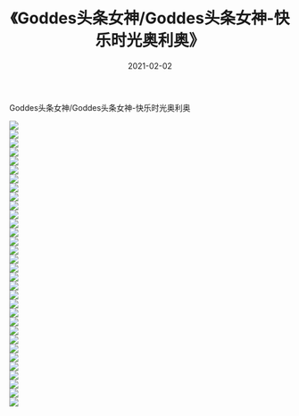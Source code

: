 ﻿---
layout: post
title:  《Goddes头条女神/Goddes头条女神-快乐时光奥利奥》
date:   2021-02-02
img: http://pic.660000.xyz/1:/网络美图/2021/Goddes头条女神/Goddes头条女神-快乐时光奥利奥/000.jpg
categories: [美女, 清纯, 唯美]
---

Goddes头条女神/Goddes头条女神-快乐时光奥利奥

 ![](http://pic.660000.xyz/1:/网络美图/2021/Goddes头条女神/Goddes头条女神-快乐时光奥利奥/001.jpg) <br>![](http://pic.660000.xyz/1:/网络美图/2021/Goddes头条女神/Goddes头条女神-快乐时光奥利奥/002.jpg) <br>![](http://pic.660000.xyz/1:/网络美图/2021/Goddes头条女神/Goddes头条女神-快乐时光奥利奥/003.jpg) <br>![](http://pic.660000.xyz/1:/网络美图/2021/Goddes头条女神/Goddes头条女神-快乐时光奥利奥/004.jpg) <br>![](http://pic.660000.xyz/1:/网络美图/2021/Goddes头条女神/Goddes头条女神-快乐时光奥利奥/005.jpg) <br>![](http://pic.660000.xyz/1:/网络美图/2021/Goddes头条女神/Goddes头条女神-快乐时光奥利奥/006.jpg) <br>![](http://pic.660000.xyz/1:/网络美图/2021/Goddes头条女神/Goddes头条女神-快乐时光奥利奥/007.jpg) <br>![](http://pic.660000.xyz/1:/网络美图/2021/Goddes头条女神/Goddes头条女神-快乐时光奥利奥/008.jpg) <br>![](http://pic.660000.xyz/1:/网络美图/2021/Goddes头条女神/Goddes头条女神-快乐时光奥利奥/009.jpg) <br>![](http://pic.660000.xyz/1:/网络美图/2021/Goddes头条女神/Goddes头条女神-快乐时光奥利奥/010.jpg) <br>![](http://pic.660000.xyz/1:/网络美图/2021/Goddes头条女神/Goddes头条女神-快乐时光奥利奥/011.jpg) <br>![](http://pic.660000.xyz/1:/网络美图/2021/Goddes头条女神/Goddes头条女神-快乐时光奥利奥/012.jpg) <br>![](http://pic.660000.xyz/1:/网络美图/2021/Goddes头条女神/Goddes头条女神-快乐时光奥利奥/013.jpg) <br>![](http://pic.660000.xyz/1:/网络美图/2021/Goddes头条女神/Goddes头条女神-快乐时光奥利奥/014.jpg) <br>![](http://pic.660000.xyz/1:/网络美图/2021/Goddes头条女神/Goddes头条女神-快乐时光奥利奥/015.jpg) <br>![](http://pic.660000.xyz/1:/网络美图/2021/Goddes头条女神/Goddes头条女神-快乐时光奥利奥/016.jpg) <br>![](http://pic.660000.xyz/1:/网络美图/2021/Goddes头条女神/Goddes头条女神-快乐时光奥利奥/017.jpg) <br>![](http://pic.660000.xyz/1:/网络美图/2021/Goddes头条女神/Goddes头条女神-快乐时光奥利奥/018.jpg) <br>![](http://pic.660000.xyz/1:/网络美图/2021/Goddes头条女神/Goddes头条女神-快乐时光奥利奥/019.jpg) <br>![](http://pic.660000.xyz/1:/网络美图/2021/Goddes头条女神/Goddes头条女神-快乐时光奥利奥/020.jpg) <br>![](http://pic.660000.xyz/1:/网络美图/2021/Goddes头条女神/Goddes头条女神-快乐时光奥利奥/021.jpg) <br>![](http://pic.660000.xyz/1:/网络美图/2021/Goddes头条女神/Goddes头条女神-快乐时光奥利奥/022.jpg) <br>![](http://pic.660000.xyz/1:/网络美图/2021/Goddes头条女神/Goddes头条女神-快乐时光奥利奥/023.jpg) <br>![](http://pic.660000.xyz/1:/网络美图/2021/Goddes头条女神/Goddes头条女神-快乐时光奥利奥/024.jpg) <br>![](http://pic.660000.xyz/1:/网络美图/2021/Goddes头条女神/Goddes头条女神-快乐时光奥利奥/025.jpg) <br>![](http://pic.660000.xyz/1:/网络美图/2021/Goddes头条女神/Goddes头条女神-快乐时光奥利奥/026.jpg) <br>![](http://pic.660000.xyz/1:/网络美图/2021/Goddes头条女神/Goddes头条女神-快乐时光奥利奥/027.jpg) <br>![](http://pic.660000.xyz/1:/网络美图/2021/Goddes头条女神/Goddes头条女神-快乐时光奥利奥/028.jpg) <br>![](http://pic.660000.xyz/1:/网络美图/2021/Goddes头条女神/Goddes头条女神-快乐时光奥利奥/029.jpg) <br>![](http://pic.660000.xyz/1:/网络美图/2021/Goddes头条女神/Goddes头条女神-快乐时光奥利奥/030.jpg) <br>![](http://pic.660000.xyz/1:/网络美图/2021/Goddes头条女神/Goddes头条女神-快乐时光奥利奥/031.jpg) <br>![](http://pic.660000.xyz/1:/网络美图/2021/Goddes头条女神/Goddes头条女神-快乐时光奥利奥/032.jpg) <br>